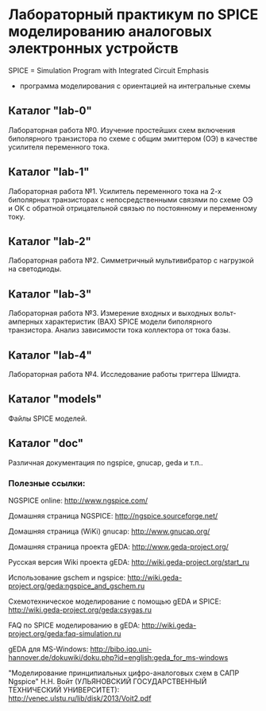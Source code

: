 # Лабораторный практикум по SPICE моделированию аналоговых электронных устройств
SPICE = Simulation Program with Integrated Circuit Emphasis
- программа моделирования с ориентацией на интегральные схемы

## Каталог "lab-0"
Лабораторная работа №0.
Изучение простейших схем включения биполярного транзистора по схеме с общим
эмиттером (ОЭ) в качестве усилителя переменного тока.

## Каталог "lab-1"
Лабораторная работа №1.
Усилитель переменного тока на 2-х биполярных транзисторах с непосредственными
связями по схеме ОЭ и ОК с обратной отрицательной связью по постоянному
и переменному току.

## Каталог "lab-2"
Лабораторная работа №2.
Симметричный мультивибратор с нагрузкой на светодиоды.

## Каталог "lab-3"
Лабораторная работа №3.
Измерение входных и выходных вольт-амперных характеристик (ВАХ)
SPICE модели биполярного транзистора.
Анализ зависимости тока коллектора от тока базы.

## Каталог "lab-4"
Лабораторная работа №4.
Исследование работы триггера Шмидта.

## Каталог "models"
Файлы SPICE моделей.

## Каталог "doc"
Различная документация по ngspice, gnucap, geda и т.п..

### Полезные ссылки:
NGSPICE online: http://www.ngspice.com/

Домашняя страница NGSPICE: http://ngspice.sourceforge.net/

Домашняя страница (WiKi) gnucap: http://www.gnucap.org/

Домашняя страница проекта gEDA: http://www.geda-project.org/

Русская версия Wiki проекта gEDA: http://wiki.geda-project.org/start_ru

Использование gschem и ngspice:
http://wiki.geda-project.org/geda:ngspice_and_gschem.ru 

Схемотехническое моделирование с помощью gEDA и SPICE:
http://wiki.geda-project.org/geda:csygas.ru

FAQ по SPICE моделированию в gEDA:
http://wiki.geda-project.org/geda:faq-simulation.ru

gEDA для MS-Windows:
http://bibo.iqo.uni-hannover.de/dokuwiki/doku.php?id=english:geda_for_ms-windows

"Моделирование принципиальных цифро-аналоговых схем в САПР Ngspice"
Н.Н. Войт (УЛЬЯНОВСКИЙ ГОСУДАРСТВЕННЫЙ ТЕХНИЧЕСКИЙ УНИВЕРСИТЕТ):
http://venec.ulstu.ru/lib/disk/2013/Voit2.pdf

